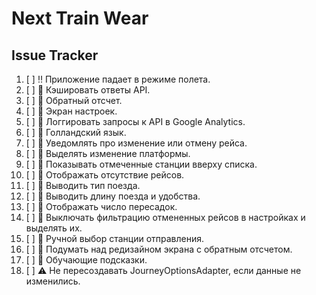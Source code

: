 # Next Train Wear

## Issue Tracker

1. [ ] :bangbang: Приложение падает в режиме полета.
2. [ ] :thought_balloon: Кэшировать ответы API.
3. [ ] :thought_balloon: Обратный отсчет.
4. [ ] :thought_balloon: Экран настроек.
5. [ ] :thought_balloon: Логгировать запросы к API в Google Analytics.
6. [ ] :thought_balloon: Голландский язык.
7. [ ] :thought_balloon: Уведомлять про изменение или отмену рейса.
8. [ ] :thought_balloon: Выделять изменение платформы.
9. [ ] :thought_balloon: Показывать отмеченные станции вверху списка.
10. [ ] :thought_balloon: Отображать отсутствие рейсов.
11. [ ] :thought_balloon: Выводить тип поезда.
12. [ ] :thought_balloon: Выводить длину поезда и удобства.
13. [ ] :thought_balloon: Отображать число пересадок.
14. [ ] :thought_balloon: Выключать фильтрацию отмененных рейсов в настройках и выделять их.
15. [ ] :thought_balloon: Ручной выбор станции отправления.
16. [ ] :thought_balloon: Подумать над редизайном экрана с обратным отсчетом.
17. [ ] :thought_balloon: Обучающие подсказки.
18. [ ] :warning: Не пересоздавать JourneyOptionsAdapter, если данные не изменились.
